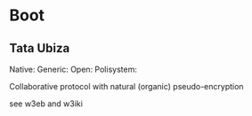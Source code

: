 # Boot
## Tata Ubiza
Native:
Generic:
Open: 
Polisystem:

Collaborative protocol with natural (organic) pseudo-encryption

see w3eb and w3iki
